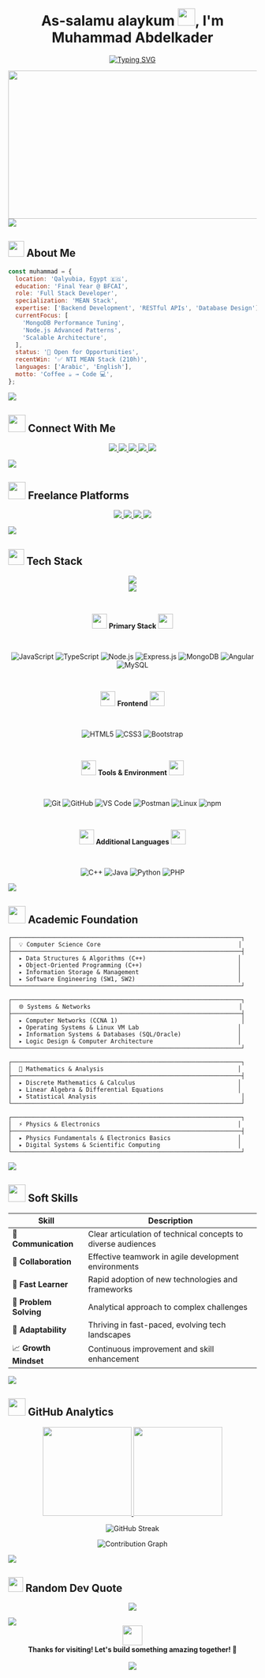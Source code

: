 <h1 align="center">
  As-salamu alaykum <img src="https://media.giphy.com/media/hvRJCLFzcasrR4ia7z/giphy.gif" width="35">, I'm Muhammad Abdelkader
</h1>

<p align="center">
  <a href="https://git.io/typing-svg">
    <img src="https://readme-typing-svg.herokuapp.com?font=Fira+Code&weight=600&size=28&pause=1000&color=00D9FF&center=true&vCenter=true&random=false&width=800&height=70&lines=Full+Stack+Developer+%7C+MEAN+Stack+Specialist;Computer+%26+AI+Student+at+BFCAI;Backend+Developer+%7C+Node.js+Enthusiast;Building+Scalable+%26+Robust+Solutions;Open+to+Opportunities+%26+Collaborations!" alt="Typing SVG" />
  </a>
</p>

<div align="center">
  <img src="https://media.giphy.com/media/dWesBcTLavkZuG35MI/giphy.gif" width="600" height="300"/>
</div>

<img src="https://user-images.githubusercontent.com/73097560/115834477-dbab4500-a447-11eb-908a-139a6edaec5c.gif">

## <img src="https://media2.giphy.com/media/QssGEmpkyEOhBCb7e1/giphy.gif?cid=ecf05e47a0n3gi1bfqntqmob8g9aid1oyj2wr3ds3mg700bl&rid=giphy.gif" width="32px"> About Me

```javascript
const muhammad = {
  location: 'Qalyubia, Egypt 🇪🇬',
  education: 'Final Year @ BFCAI',
  role: 'Full Stack Developer',
  specialization: 'MEAN Stack',
  expertise: ['Backend Development', 'RESTful APIs', 'Database Design'],
  currentFocus: [
    'MongoDB Performance Tuning',
    'Node.js Advanced Patterns',
    'Scalable Architecture',
  ],
  status: '🚀 Open for Opportunities',
  recentWin: '✅ NTI MEAN Stack (210h)',
  languages: ['Arabic', 'English'],
  motto: 'Coffee ☕ → Code 💻',
};
```

<img src="https://user-images.githubusercontent.com/73097560/115834477-dbab4500-a447-11eb-908a-139a6edaec5c.gif">

## <img src="https://media.giphy.com/media/iY8CRBdQXODJSCERIr/giphy.gif" width="35"> Connect With Me

<p align="center">
<a href="mailto:moha7med.abdelkader@gmail.com">
  <img src="https://img.shields.io/badge/-Gmail-D14836?style=for-the-badge&logo=gmail&logoColor=white"/>
</a>
<a href="https://www.linkedin.com/in/muhammadabdelkader/" target="_blank">
  <img src="https://img.shields.io/badge/-LinkedIn-0077B5?style=for-the-badge&logo=linkedin&logoColor=white"/>
</a>
<a href="https://github.com/MuhammadAbdelkader/" target="_blank">
  <img src="https://img.shields.io/badge/-GitHub-181717?style=for-the-badge&logo=github&logoColor=white"/>
</a>
<a href="https://wa.me/201020750519">
  <img src="https://img.shields.io/badge/-WhatsApp-25D366?style=for-the-badge&logo=whatsapp&logoColor=white"/>
</a>
<a href="https://t.me/Muhammad_AbdAlkader">
  <img src="https://img.shields.io/badge/-Telegram-2CA5E0?style=for-the-badge&logo=telegram&logoColor=white"/>
</a>
</p>

<img src="https://user-images.githubusercontent.com/73097560/115834477-dbab4500-a447-11eb-908a-139a6edaec5c.gif">

## <img src="https://media.giphy.com/media/j2pOGeGYKe2xCCKwfi/giphy.gif" width="35"> Freelance Platforms

<p align="center">
<a href="https://www.upwork.com/freelancers/~01a42e3d7935c5e94e" target="_blank">
  <img src="https://img.shields.io/badge/-Upwork-6FDA44?style=for-the-badge&logo=upwork&logoColor=white"/>
</a>
<a href="https://www.freelancer.com/u/muhmdabdelkader" target="_blank">
  <img src="https://img.shields.io/badge/-Freelancer-29B2FE?style=for-the-badge&logo=freelancer&logoColor=white"/>
</a>
<a href="https://mostaql.com/u/MuhmdAbdelkader" target="_blank">
  <img src="https://img.shields.io/badge/-Mostaql-1DB954?style=for-the-badge&logoColor=white"/>
</a>
<a href="https://khamsat.com/user/muhammadabdelkader" target="_blank">
  <img src="https://img.shields.io/badge/-Khamsat-FF6B35?style=for-the-badge&logoColor=white"/>
</a>
</p>

<img src="https://user-images.githubusercontent.com/73097560/115834477-dbab4500-a447-11eb-908a-139a6edaec5c.gif">

## <img src="https://media2.giphy.com/media/QssGEmpkyEOhBCb7e1/giphy.gif?cid=ecf05e47a0n3gi1bfqntqmob8g9aid1oyj2wr3ds3mg700bl&rid=giphy.gif" width="32px"> Tech Stack

<p align="center">
  <img src="https://skillicons.dev/icons?i=js,ts,nodejs,express,mongodb,mysql,angular,html,css,bootstrap" />
  <br>
  <img src="https://skillicons.dev/icons?i=cpp,java,python,php,git,github,vscode,postman,linux,npm" />
</p>

<br>

<div align="center">

<img src="https://user-images.githubusercontent.com/74038190/212284087-bbe7e430-757e-4901-90bf-4cd2ce3e1852.gif" width="30"> **Primary Stack** <img src="https://user-images.githubusercontent.com/74038190/212284087-bbe7e430-757e-4901-90bf-4cd2ce3e1852.gif" width="30">

<br>

![JavaScript](https://img.shields.io/badge/-JavaScript-F7DF1E?style=flat-square&logo=javascript&logoColor=black)
![TypeScript](https://img.shields.io/badge/-TypeScript-007ACC?style=flat-square&logo=typescript&logoColor=white)
![Node.js](https://img.shields.io/badge/-Node.js-339933?style=flat-square&logo=node.js&logoColor=white)
![Express.js](https://img.shields.io/badge/-Express.js-000000?style=flat-square&logo=express&logoColor=white)
![MongoDB](https://img.shields.io/badge/-MongoDB-47A248?style=flat-square&logo=mongodb&logoColor=white)
![Angular](https://img.shields.io/badge/-Angular-DD0031?style=flat-square&logo=angular&logoColor=white)
![MySQL](https://img.shields.io/badge/-MySQL-4479A1?style=flat-square&logo=mysql&logoColor=white)

<br>

<img src="https://user-images.githubusercontent.com/74038190/212284100-561aa473-3905-4a80-b561-0d28506553ee.gif" width="30"> **Frontend** <img src="https://user-images.githubusercontent.com/74038190/212284100-561aa473-3905-4a80-b561-0d28506553ee.gif" width="30">

<br>

![HTML5](https://img.shields.io/badge/-HTML5-E34F26?style=flat-square&logo=html5&logoColor=white)
![CSS3](https://img.shields.io/badge/-CSS3-1572B6?style=flat-square&logo=css3&logoColor=white)
![Bootstrap](https://img.shields.io/badge/-Bootstrap-7952B3?style=flat-square&logo=bootstrap&logoColor=white)

<br>

<img src="https://user-images.githubusercontent.com/74038190/212257467-871d32b7-e401-42e8-a166-fcfd7baa4c6b.gif" width="30"> **Tools & Environment** <img src="https://user-images.githubusercontent.com/74038190/212257467-871d32b7-e401-42e8-a166-fcfd7baa4c6b.gif" width="30">

<br>

![Git](https://img.shields.io/badge/-Git-F05032?style=flat-square&logo=git&logoColor=white)
![GitHub](https://img.shields.io/badge/-GitHub-181717?style=flat-square&logo=github&logoColor=white)
![VS Code](https://img.shields.io/badge/-VS%20Code-007ACC?style=flat-square&logo=visual-studio-code&logoColor=white)
![Postman](https://img.shields.io/badge/-Postman-FF6C37?style=flat-square&logo=postman&logoColor=white)
![Linux](https://img.shields.io/badge/-Linux-FCC624?style=flat-square&logo=linux&logoColor=black)
![npm](https://img.shields.io/badge/-npm-CB3837?style=flat-square&logo=npm&logoColor=white)

<br>

<img src="https://user-images.githubusercontent.com/74038190/212257454-16e3712e-945a-4ca2-b238-408ad0bf87e6.gif" width="30"> **Additional Languages** <img src="https://user-images.githubusercontent.com/74038190/212257454-16e3712e-945a-4ca2-b238-408ad0bf87e6.gif" width="30">

<br>

![C++](https://img.shields.io/badge/-C++-00599C?style=flat-square&logo=c%2B%2B&logoColor=white)
![Java](https://img.shields.io/badge/-Java-ED8B00?style=flat-square&logo=openjdk&logoColor=white)
![Python](https://img.shields.io/badge/-Python-3776AB?style=flat-square&logo=python&logoColor=white)
![PHP](https://img.shields.io/badge/-PHP-777BB4?style=flat-square&logo=php&logoColor=white)

</div>

<img src="https://user-images.githubusercontent.com/73097560/115834477-dbab4500-a447-11eb-908a-139a6edaec5c.gif">

## <img src="https://media.giphy.com/media/WUlplcMpOCEmTGBtBW/giphy.gif" width="35"> Academic Foundation

```
┌─────────────────────────────────────────────────────────────────┐
│  💡 Computer Science Core                                       │
├─────────────────────────────────────────────────────────────────┤
│  ▸ Data Structures & Algorithms (C++)                          │
│  ▸ Object-Oriented Programming (C++)                           │
│  ▸ Information Storage & Management                            │
│  ▸ Software Engineering (SW1, SW2)                             │
└─────────────────────────────────────────────────────────────────┘

┌─────────────────────────────────────────────────────────────────┐
│  🌐 Systems & Networks                                          │
├─────────────────────────────────────────────────────────────────┤
│  ▸ Computer Networks (CCNA 1)                                   │
│  ▸ Operating Systems & Linux VM Lab                            │
│  ▸ Information Systems & Databases (SQL/Oracle)                │
│  ▸ Logic Design & Computer Architecture                        │
└─────────────────────────────────────────────────────────────────┘

┌─────────────────────────────────────────────────────────────────┐
│  📐 Mathematics & Analysis                                      │
├─────────────────────────────────────────────────────────────────┤
│  ▸ Discrete Mathematics & Calculus                             │
│  ▸ Linear Algebra & Differential Equations                     │
│  ▸ Statistical Analysis                                         │
└─────────────────────────────────────────────────────────────────┘

┌─────────────────────────────────────────────────────────────────┐
│  ⚡ Physics & Electronics                                       │
├─────────────────────────────────────────────────────────────────┤
│  ▸ Physics Fundamentals & Electronics Basics                   │
│  ▸ Digital Systems & Scientific Computing                      │
└─────────────────────────────────────────────────────────────────┘
```

<img src="https://user-images.githubusercontent.com/73097560/115834477-dbab4500-a447-11eb-908a-139a6edaec5c.gif">

## <img src="https://media.giphy.com/media/cj87CxfRtrUifF3Ryk/giphy.gif" width="35"> Soft Skills

<div align="center">

| Skill                  | Description                                                   |
| ---------------------- | ------------------------------------------------------------- |
| 💬 **Communication**   | Clear articulation of technical concepts to diverse audiences |
| 🤝 **Collaboration**   | Effective teamwork in agile development environments          |
| 🚀 **Fast Learner**    | Rapid adoption of new technologies and frameworks             |
| 🧩 **Problem Solving** | Analytical approach to complex challenges                     |
| 🌱 **Adaptability**    | Thriving in fast-paced, evolving tech landscapes              |
| 📈 **Growth Mindset**  | Continuous improvement and skill enhancement                  |

</div>

<img src="https://user-images.githubusercontent.com/73097560/115834477-dbab4500-a447-11eb-908a-139a6edaec5c.gif">

## <img src="https://media.giphy.com/media/iY8CRBdQXODJSCERIr/giphy.gif" width="35"> GitHub Analytics

<p align="center">
  <a href="https://github.com/MuhammadAbdelkader">
    <img height="180em" src="https://github-readme-stats-eight-theta.vercel.app/api?username=MuhammadAbdelkader&show_icons=true&theme=algolia&include_all_commits=true&count_private=true"/>
    <img height="180em" src="https://github-readme-stats-eight-theta.vercel.app/api/top-langs/?username=MuhammadAbdelkader&layout=compact&langs_count=8&theme=algolia"/>
  </a>
</p>

<p align="center">
  <img src="https://github-readme-streak-stats.herokuapp.com/?user=MuhammadAbdelkader&theme=algolia" alt="GitHub Streak"/>
</p>

<p align="center">
  <img src="https://github-readme-activity-graph.vercel.app/graph?username=MuhammadAbdelkader&theme=react-dark&hide_border=true" alt="Contribution Graph"/>
</p>

<img src="https://user-images.githubusercontent.com/73097560/115834477-dbab4500-a447-11eb-908a-139a6edaec5c.gif">

## <img src="https://media.giphy.com/media/W5eoZHPpUx9sapR0eu/giphy.gif" width="30"> Random Dev Quote

<div align="center">

![](https://quotes-github-readme.vercel.app/api?type=horizontal&theme=tokyonight)

</div>

<img src="https://user-images.githubusercontent.com/73097560/115834477-dbab4500-a447-11eb-908a-139a6edaec5c.gif">

<div align="center">
  <img src="https://media.giphy.com/media/LnQjpWaON8nhr21vNW/giphy.gif" width="40">
  <br>
  <b>Thanks for visiting! Let's build something amazing together! 🚀</b>
  <br><br>
  <img src="https://capsule-render.vercel.app/api?type=waving&color=gradient&height=100&section=footer"/>
</div>
